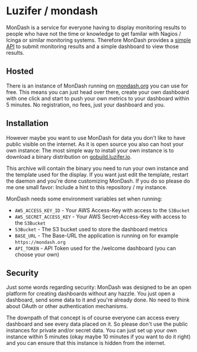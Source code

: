 # Luzifer / mondash

MonDash is a service for everyone having to display monitoring results to people who have not 
the time or knowledge to get familar with Nagios / Icinga or similar monitoring systems. Therefore
MonDash provides a [simple API](http://docs.mondash.apiary.io/) to submit monitoring results and a 
simple dashboard to view those results.

## Hosted

There is an instance of MonDash running on [mondash.org](https://mondash.org/) you can use for free. This means you can just head over there, create your own dashboard with one click and start to push your own metrics to your dashboard within 5 minutes. No registration, no fees, just your dashboard and you.

## Installation

However maybe you want to use MonDash for data you don't like to have public visible on the internet. As it is open source you also can host your own instance: The most simple way to install your own instance is to download a binary distribution on [gobuild.luzifer.io](http://gobuild.luzifer.io/github.com/Luzifer/mondash).

This archive will contain the binary you need to run your own instance and the template used for the display. If you want just edit the template, restart the daemon and you're done customizing MonDash. If you do so please do me one small favor: Include a hint to this repository / my instance.

MonDash needs some environment variables set when running:

+ `AWS_ACCESS_KEY_ID` - Your AWS Access-Key with access to the `S3Bucket`
+ `AWS_SECRET_ACCESS_KEY` - Your AWS Secret-Access-Key with access to the `S3Bucket`
+ `S3Bucket` - The S3 bucket used to store the dashboard metrics
+ `BASE_URL` - The Base-URL the application is running on for example `https://mondash.org`
+ `API_TOKEN` - API Token used for the /welcome dashboard (you can choose your own)

## Security

Just some words regarding security: MonDash was designed to be an open platform for creating dashboards without any hazzle. You just open a dashboard, send some data to it and you're already done. No need to think about OAuth or other authentication mechanisms.

The downpath of that concept is of course everyone can access every dashboard and see every data placed on it. So please don't use the public instances for private and/or secret data. You can just set up your own instance within 5 minutes (okay maybe 10 minutes if you want to do it right) and you can ensure that this instance is hidden from the internet.
